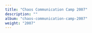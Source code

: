 ```yaml
---
title: "Chaos Communication Camp 2007"
description: ""
album: "chaos-communication-camp-2007"
weight: "2007"
---
```


